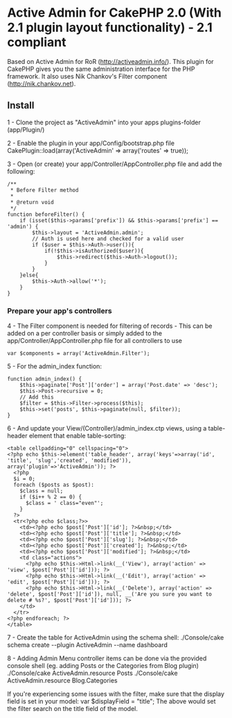 # Active Admin for CakePHP 2.0 (With 2.1 plugin layout functionality) - 2.1 compliant

Based on Active Admin for RoR (http://activeadmin.info/). This plugin for CakePHP gives you the same administration interface for the PHP framework. It also uses Nik Chankov's Filter component (http://nik.chankov.net).

## Install

1 - Clone the project as "ActiveAdmin" into your apps plugins-folder (app/Plugin/)

2 - Enable the plugin in your app/Config/bootstrap.php file
    CakePlugin::load(array('ActiveAdmin' => array('routes' => true));

3 - Open (or create) your app/Controller/AppController.php file and add the following:

    /**
     * Before Filter method
     *
     * @return void
     */
    function beforeFilter() {
        if (isset($this->params['prefix']) && $this->params['prefix'] == 'admin') {
            $this->layout = 'ActiveAdmin.admin';
            // Auth is used here and checked for a valid user
            if ($user = $this->Auth->user()){
                if(!$this->isAuthorized($user)){
                    $this->redirect($this->Auth->logout());
                }
            }
        }else{
            $this->Auth->allow('*');
        }
    }

### Prepare your app's controllers

4 - The Filter component is needed for filtering of records - This can be added on a per controller basis
or simply added to the app/Controller/AppController.php file for all controllers to use

    var $components = array('ActiveAdmin.Filter');

5 - For the admin_index function:

    function admin_index() {
        $this->paginate['Post']['order'] = array('Post.date' => 'desc');
        $this->Post->recursive = 0;
        // Add this 
        $filter = $this->Filter->process($this);
        $this->set('posts', $this->paginate(null, $filter));
    }

6 - And update your View/(Controller)/admin_index.ctp views, using a table-header element that enable table-sorting:

    <table cellpadding="0" cellspacing="0">
    <?php echo $this->element('table_header', array('keys'=>array('id', 'title', 'slug','created', 'modified')), array('plugin'=>'ActiveAdmin')); ?>
      <?php
      $i = 0;
      foreach ($posts as $post):
        $class = null;
        if ($i++ % 2 == 0) {
          $class = ' class="even"';
        }
      ?>
      <tr<?php echo $class;?>>
        <td><?php echo $post['Post']['id']; ?>&nbsp;</td>
        <td><?php echo $post['Post']['title']; ?>&nbsp;</td>
        <td><?php echo $post['Post']['slug']; ?>&nbsp;</td>
        <td><?php echo $post['Post']['created']; ?>&nbsp;</td>
        <td><?php echo $post['Post']['modified']; ?>&nbsp;</td>
        <td class="actions">
          <?php echo $this->Html->link(__('View'), array('action' => 'view', $post['Post']['id'])); ?>
          <?php echo $this->Html->link(__('Edit'), array('action' => 'edit', $post['Post']['id'])); ?>
          <?php echo $this->Html->link(__('Delete'), array('action' => 'delete', $post['Post']['id']), null, __('Are you sure you want to delete # %s?', $post['Post']['id'])); ?>
        </td>
      </tr>
    <?php endforeach; ?>
    </table>

7 - Create the table for ActiveAdmin using the schema shell:
    ./Console/cake schema create --plugin ActiveAdmin --name dashboard

8 - Adding Admin Menu controller items can be done via the provided console shell (eg. adding Posts or the Categories from Blog plugin)
    ./Console/cake ActiveAdmin.resource Posts
    ./Console/cake ActiveAdmin.resource Blog.Categories

If you're experiencing some issues with the filter, make sure that the display field is set in your model:
    var $displayField = "title";
The above would set the filter search on the title field of the model.
